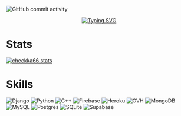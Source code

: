 <!--
## Hi there 👋


## Bienvenido a mi perfil 

*cursiva*
**negrita**
***negrita y cursiva***
_guion bajo_

---
Esto es una lista desordenada:

- 3
- 4
- 5 
- 6

* a 
* b
* c
* d

___

Esto es una lista ordenada

1. d 
2. f
3. g
4. h



| Columna | Columna 2 | Columna 3 |
| ------- | --------- | --------- | 
| Dato 1  | Dato 2    | Dato 3    | 
| ------- | --------- | --------- |

- [ ] Tarea 1 no completada 
- [x] Tarea 2 completada 



## Hi there 👋


**checkka66/checkka66** is a ✨ _special_ ✨ repository because its `README.md` (this file) appears on your GitHub profile.

Here are some ideas to get you started:

- 🔭 I’m currently working on ...
- 🌱 I’m currently learning ...
- 👯 I’m looking to collaborate on ...
- 🤔 I’m looking for help with ...
- 💬 Ask me about ...
- 📫 How to reach me: ...
- 😄 Pronouns: ...
- ⚡ Fun fact: ...
-->

![GitHub commit activity](https://img.shields.io/github/commit-activity/y/checkka66/checkka66)

<p align="center">
<a href="https://git.io/typing-svg"><img src="https://readme-typing-svg.herokuapp.com?font=Sacramento&size=32&duration=2000&pause=1000&color=8326F7&center=true&vCenter=true&width=435&lines=check+word+;de+tana+" alt="Typing SVG" /></a>
</p>

# Stats
[![checkka66 stats](https://github-readme-stats.vercel.app/api?username=checkka66&count_private=true&theme=moltack)](https://github.com/anuraghazra/github-readme-stats)

# Skills
![Django](https://img.shields.io/badge/django-%23092E20.svg?style=for-the-badge&logo=django&logoColor=white)
![Python](https://img.shields.io/badge/python-3670A0?style=for-the-badge&logo=python&logoColor=ffdd54)
![C++](https://img.shields.io/badge/c++-%2300599C.svg?style=for-the-badge&logo=c%2B%2B&logoColor=white)
![Firebase](https://img.shields.io/badge/firebase-%23039BE5.svg?style=for-the-badge&logo=firebase)
![Heroku](https://img.shields.io/badge/heroku-%23430098.svg?style=for-the-badge&logo=heroku&logoColor=white)
![OVH](https://img.shields.io/badge/ovh-%23123F6D.svg?style=for-the-badge&logo=ovh&logoColor=#123F6D)
![MongoDB](https://img.shields.io/badge/MongoDB-%234ea94b.svg?style=for-the-badge&logo=mongodb&logoColor=white)
![MySQL](https://img.shields.io/badge/mysql-%2300f.svg?style=for-the-badge&logo=mysql&logoColor=white)
![Postgres](https://img.shields.io/badge/postgres-%23316192.svg?style=for-the-badge&logo=postgresql&logoColor=white)
![SQLite](https://img.shields.io/badge/sqlite-%2307405e.svg?style=for-the-badge&logo=sqlite&logoColor=white)
![Supabase](https://img.shields.io/badge/Supabase-3ECF8E?style=for-the-badge&logo=supabase&logoColor=white)

